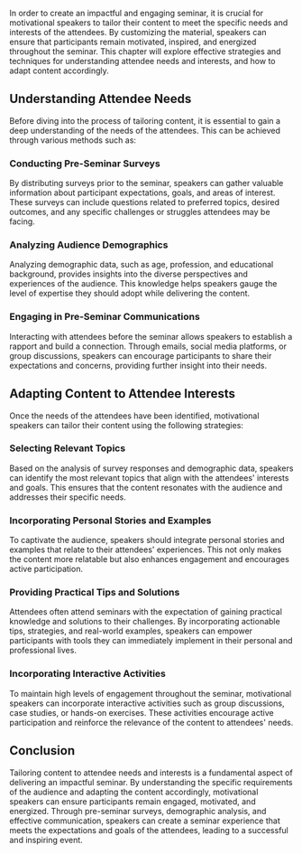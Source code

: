 
In order to create an impactful and engaging seminar, it is crucial for motivational speakers to tailor their content to meet the specific needs and interests of the attendees. By customizing the material, speakers can ensure that participants remain motivated, inspired, and energized throughout the seminar. This chapter will explore effective strategies and techniques for understanding attendee needs and interests, and how to adapt content accordingly.

Understanding Attendee Needs
----------------------------

Before diving into the process of tailoring content, it is essential to gain a deep understanding of the needs of the attendees. This can be achieved through various methods such as:

### Conducting Pre-Seminar Surveys

By distributing surveys prior to the seminar, speakers can gather valuable information about participant expectations, goals, and areas of interest. These surveys can include questions related to preferred topics, desired outcomes, and any specific challenges or struggles attendees may be facing.

### Analyzing Audience Demographics

Analyzing demographic data, such as age, profession, and educational background, provides insights into the diverse perspectives and experiences of the audience. This knowledge helps speakers gauge the level of expertise they should adopt while delivering the content.

### Engaging in Pre-Seminar Communications

Interacting with attendees before the seminar allows speakers to establish a rapport and build a connection. Through emails, social media platforms, or group discussions, speakers can encourage participants to share their expectations and concerns, providing further insight into their needs.

Adapting Content to Attendee Interests
--------------------------------------

Once the needs of the attendees have been identified, motivational speakers can tailor their content using the following strategies:

### Selecting Relevant Topics

Based on the analysis of survey responses and demographic data, speakers can identify the most relevant topics that align with the attendees' interests and goals. This ensures that the content resonates with the audience and addresses their specific needs.

### Incorporating Personal Stories and Examples

To captivate the audience, speakers should integrate personal stories and examples that relate to their attendees' experiences. This not only makes the content more relatable but also enhances engagement and encourages active participation.

### Providing Practical Tips and Solutions

Attendees often attend seminars with the expectation of gaining practical knowledge and solutions to their challenges. By incorporating actionable tips, strategies, and real-world examples, speakers can empower participants with tools they can immediately implement in their personal and professional lives.

### Incorporating Interactive Activities

To maintain high levels of engagement throughout the seminar, motivational speakers can incorporate interactive activities such as group discussions, case studies, or hands-on exercises. These activities encourage active participation and reinforce the relevance of the content to attendees' needs.

Conclusion
----------

Tailoring content to attendee needs and interests is a fundamental aspect of delivering an impactful seminar. By understanding the specific requirements of the audience and adapting the content accordingly, motivational speakers can ensure participants remain engaged, motivated, and energized. Through pre-seminar surveys, demographic analysis, and effective communication, speakers can create a seminar experience that meets the expectations and goals of the attendees, leading to a successful and inspiring event.
